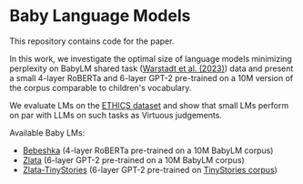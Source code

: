 # Baby Language Models
This repository contains code for the paper. 

In this work, we investigate the optimal size of language models minimizing perplexity on BabyLM shared task ([Warstadt et al. (2023)](babylm.github.io)) data and present a small 4-layer RoBERTa and 6-layer GPT-2 pre-trained on a 10M version of the corpus comparable to children's vocabulary.

We evaluate LMs on the [ETHICS dataset](https://github.com/hendrycks/ethics) and show that small LMs perform on par with LLMs on such tasks as Virtuous judgements. 

Available Baby LMs:
* [Bebeshka](https://huggingface.co/iproskurina/bebeshka) (4-layer RoBERTa pre-trained on a 10M BabyLM corpus)
* [Zlata](https://huggingface.co/iproskurina/zlata) (6-layer GPT-2 pre-trained on a 10M BabyLM corpus)
* [Zlata-TinyStories](https://huggingface.co/iproskurina/zlata-tinystories) (6-layer GPT-2 pre-trained on [TinyStories corpus](https://huggingface.co/datasets/roneneldan/TinyStories))

